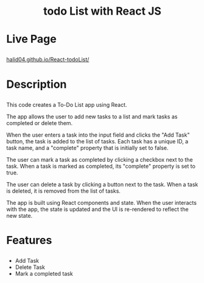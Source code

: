 
# <p align="center">todo List with React JS</p>

# <p align="">Live Page</p>
[halid04.github.io/React-todoList/](url)

# <p align="">Description</p>

This code creates a To-Do List app using React.

The app allows the user to add new tasks to a list and mark tasks as completed or delete them.

When the user enters a task into the input field and clicks the "Add Task" button, the task is added to the list of tasks. Each task has a unique ID, a task name, and a "complete" property that is initially set to false.

The user can mark a task as completed by clicking a checkbox next to the task. When a task is marked as completed, its "complete" property is set to true.

The user can delete a task by clicking a button next to the task. When a task is deleted, it is removed from the list of tasks.

The app is built using React components and state. When the user interacts with the app, the state is updated and the UI is re-rendered to reflect the new state.


# <p align="">Features</p>

- Add Task
- Delete Task
- Mark a completed task    
